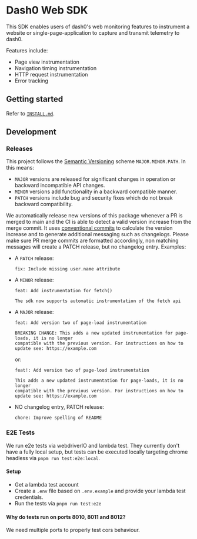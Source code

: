 # Dash0 Web SDK

This SDK enables users of dash0's web monitoring features to instrument a website or single-page-application to capture
and transmit telemetry to dash0.

Features include:

- Page view instrumentation
- Navigation timing instrumentation
- HTTP request instrumentation
- Error tracking

## Getting started

Refer to [`INSTALL.md`](./INSTALL.md).

## Development

### Releases

This project follows the [Semantic Versioning](https://semver.org/) scheme `MAJOR.MINOR.PATH`.
In this means:

- `MAJOR` versions are released for significant changes in operation or backward incompatible API changes.
- `MINOR` versions add functionality in a backward compatible manner.
- `PATCH` versions include bug and security fixes which do not break backward compatibility.

We automatically release new versions of this package whenever a PR is merged to main and the CI is able to detect a
valid version increase from the merge commit. It uses [conventional commits](https://www.conventionalcommits.org/en/v1.0.0/)
to calculate the version increase and to generate additional messaging such as changelogs.
Please make sure PR merge commits are formatted accordingly, non matching messages will create a PATCH release, but no
changelog entry.
Examples:

- A `PATCH` release:
  ```
  fix: Include missing user.name attribute
  ```
- A `MINOR` release:

  ```
  feat: Add instrumentation for fetch()

  The sdk now supports automatic instrumentation of the fetch api
  ```

- A `MAJOR` release:

  ```
  feat: Add version two of page-load instrumentation

  BREAKING CHANGE: This adds a new updated instrumentation for page-loads, it is no longer
  compatible with the previous version. For instructions on how to update see: https://example.com
  ```

  or:

  ```
  feat!: Add version two of page-load instrumentation

  This adds a new updated instrumentation for page-loads, it is no longer
  compatible with the previous version. For instructions on how to update see: https://example.com
  ```

- NO changelog entry, PATCH release:
  ```
  chore: Improve spelling of README
  ```

### E2E Tests

We run e2e tests via webdriverIO and lambda test.
They currently don't have a fully local setup, but tests can be executed locally targeting chrome headless via `pnpm run test:e2e:local`.

#### Setup

- Get a lambda test account
- Create a `.env` file based on `.env.example` and provide your lambda test credentials.
- Run the tests via `pnpm run test:e2e`

#### Why do tests run on ports 8010, 8011 and 8012?

We need multiple ports to properly test cors behaviour.
